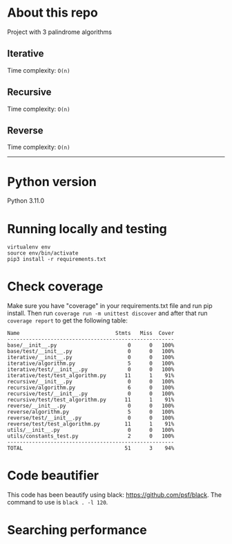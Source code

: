 # About this repo

Project with 3 palindrome algorithms

## Iterative

Time complexity: `O(n)`

## Recursive

Time complexity: `O(n)`

## Reverse

Time complexity: `O(n)`

---

# Python version
Python 3.11.0

# Running locally and testing

```
virtualenv env
source env/bin/activate
pip3 install -r requirements.txt
```

# Check coverage

Make sure you have "coverage" in your requirements.txt file and run pip install. 
Then run `coverage run -m unittest discover` and after that run `coverage report` to get the following table:

```shell
Name                               Stmts   Miss  Cover
------------------------------------------------------
base/__init__.py                       0      0   100%
base/test/__init__.py                  0      0   100%
iterative/__init__.py                  0      0   100%
iterative/algorithm.py                 5      0   100%
iterative/test/__init__.py             0      0   100%
iterative/test/test_algorithm.py      11      1    91%
recursive/__init__.py                  0      0   100%
recursive/algorithm.py                 6      0   100%
recursive/test/__init__.py             0      0   100%
recursive/test/test_algorithm.py      11      1    91%
reverse/__init__.py                    0      0   100%
reverse/algorithm.py                   5      0   100%
reverse/test/__init__.py               0      0   100%
reverse/test/test_algorithm.py        11      1    91%
utils/__init__.py                      0      0   100%
utils/constants_test.py                2      0   100%
------------------------------------------------------
TOTAL                                 51      3    94%

```

# Code beautifier
This code has been beautify using black: https://github.com/psf/black. 
The command to use is `black . -l 120`.

# Searching performance


